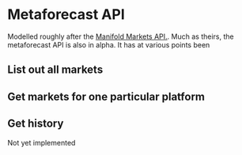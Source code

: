 Metaforecast API
================

Modelled roughly after the [Manifold Markets API.](https://manifoldmarkets.notion.site/Manifold-Markets-API-5e7d0aef4dcf452bb04b319e178fabc5). Much as theirs, the metaforecast API is also in alpha. It has at various points been 

## List out all markets

## Get markets for one particular platform

## Get history

Not yet implemented
